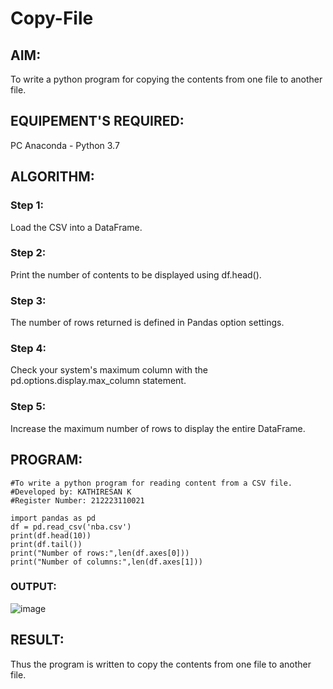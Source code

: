 # Copy-File
## AIM:
To write a python program for copying the contents from one file to another file.
## EQUIPEMENT'S REQUIRED: 
PC
Anaconda - Python 3.7
## ALGORITHM: 
### Step 1:
Load the CSV into a DataFrame.

### Step 2: 
 Print the number of contents to be displayed using df.head().


### Step 3: 
The number of rows returned is defined in Pandas option settings.

### Step 4:  
Check your system's maximum column with the pd.options.display.max_column statement.

### Step 5: 
Increase the maximum number of rows to display the entire DataFrame.

## PROGRAM:
`````
#To write a python program for reading content from a CSV file.
#Developed by: KATHIRESAN K
#Register Number: 212223110021

import pandas as pd
df = pd.read_csv('nba.csv')
print(df.head(10))
print(df.tail())
print("Number of rows:",len(df.axes[0]))
print("Number of columns:",len(df.axes[1]))
```````

### OUTPUT:

![image](https://github.com/Balaji-Jothiramalingam/Copy-File/assets/114234865/f2370406-5c86-4f2b-9a73-810de48fa8b5)


## RESULT:
Thus the program is written to copy the contents from one file to another file.
